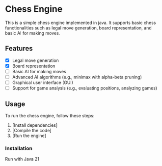 # Chess Engine

This is a simple chess engine implemented in java. It supports basic chess functionalities such as legal move generation, board representation, and basic AI for making moves.

## Features

- [x] Legal move generation
- [x] Board representation
- [ ] Basic AI for making moves
- [ ] Advanced AI algorithms (e.g., minimax with alpha-beta pruning)
- [ ] Graphical user interface (GUI)
- [ ] Support for game analysis (e.g., evaluating positions, analyzing games)

## Usage

To run the chess engine, follow these steps:

1. [Install dependencies]
2. [Compile the code]
3. [Run the engine]

### Installation

Run with Java 21
